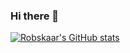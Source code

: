 ### Hi there 👋
[![Robskaar's GitHub stats](https://github-readme-stats.vercel.app/api?username=Robskaar&count_private=true&show_icons=true)](https://github.com/Robskaar/github-readme-stats)

<!--
**robskaar/robskaar** is a ✨ _special_ ✨ repository because its `README.md` (this file) appears on your GitHub profile.

Here are some ideas to get you started:

- 🔭 I’m currently working on ...
- 🌱 I’m currently learning ...
- 👯 I’m looking to collaborate on ...
- 🤔 I’m looking for help with ...
- 💬 Ask me about ...
- 📫 How to reach me: ...
- 😄 Pronouns: ...
- ⚡ Fun fact: ...
-->
